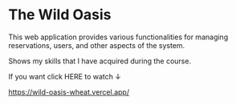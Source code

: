 # The Wild Oasis

This web application provides various functionalities for managing reservations, users, and other aspects of the system.

Shows my skills that I have acquired during the course.

If you want click HERE to watch ↓

https://wild-oasis-wheat.vercel.app/

